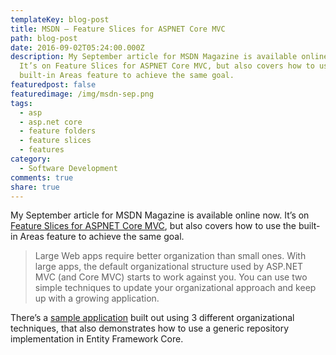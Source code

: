 ```yaml
---
templateKey: blog-post
title: MSDN – Feature Slices for ASPNET Core MVC
path: blog-post
date: 2016-09-02T05:24:00.000Z
description: My September article for MSDN Magazine is available online now.
  It’s on Feature Slices for ASPNET Core MVC, but also covers how to use the
  built-in Areas feature to achieve the same goal.
featuredpost: false
featuredimage: /img/msdn-sep.png
tags:
  - asp
  - asp.net core
  - feature folders
  - feature slices
  - features
category:
  - Software Development
comments: true
share: true
---
```

My September article for MSDN Magazine is available online now. It’s on [Feature Slices for ASPNET Core MVC](https://msdn.microsoft.com/magazine/mt763233), but also covers how to use the built-in Areas feature to achieve the same goal.

> Large Web apps require better organization than small ones. With large apps, the default organizational structure used by ASP.NET MVC (and Core MVC) starts to work against you. You can use two simple techniques to update your organizational approach and keep up with a growing application.

There’s a [sample application](https://github.com/ardalis/OrganizingAspNetCore) built out using 3 different organizational techniques, that also demonstrates how to use a generic repository implementation in Entity Framework Core.